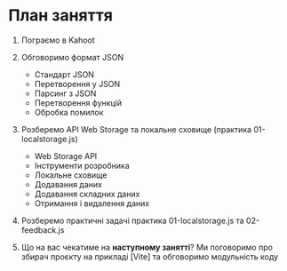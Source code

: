# План заняття

1. Пограємо в Kahoot

2. Обговоримо формат JSON

   - Стандарт JSON
   - Перетворення у JSON
   - Парсинг з JSON
   - Перетворення функцій
   - Обробка помилок

3. Розберемо API Web Storage та локальне сховище (практика 01-localstorage.js)

   - Web Storage API
   - Інструменти розробника
   - Локальне сховище
   - Додавання даних
   - Додавання складних даних
   - Отримання і видалення даних

4. Розберемо практичні задачі практика 01-localstorage.js та 02-feedback.js

5. Що на вас чекатиме на **наступному занятті**? Ми поговоримо про збирач
   проєкту на прикладі [Vite] та обговоримо модульність коду
